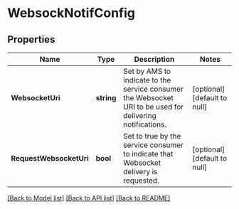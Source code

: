 # WebsockNotifConfig

## Properties
Name | Type | Description | Notes
------------ | ------------- | ------------- | -------------
**WebsocketUri** | **string** | Set by AMS to indicate to the service consumer the Websocket URI to be used for delivering notifications. | [optional] [default to null]
**RequestWebsocketUri** | **bool** | Set to true by the service consumer to indicate that Websocket delivery is requested. | [optional] [default to null]

[[Back to Model list]](../README.md#documentation-for-models) [[Back to API list]](../README.md#documentation-for-api-endpoints) [[Back to README]](../README.md)

